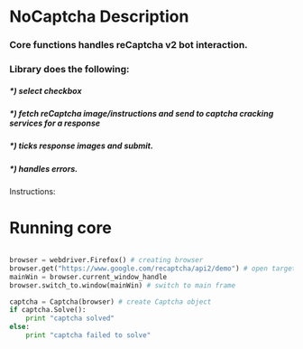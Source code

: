 # NoCaptcha Description
### Core functions handles reCaptcha v2 bot interaction. 
### Library does the following:

##### *) select checkbox 
##### *) fetch reCaptcha image/instructions and send to captcha cracking services for a response
##### *) ticks response images and submit.
##### *) handles errors.



Instructions: 

# Running core
```python

browser = webdriver.Firefox() # creating browser
browser.get("https://www.google.com/recaptcha/api2/demo") # open target page
mainWin = browser.current_window_handle 
browser.switch_to.window(mainWin) # switch to main frame

captcha = Captcha(browser) # create Captcha object
if captcha.Solve():
    print "captcha solved"
else:
    print "captcha failed to solve"

```
